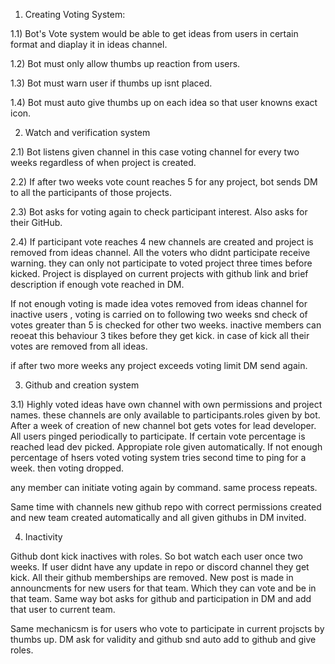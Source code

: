 1) Creating Voting System:

1.1) Bot's Vote system would be able to get ideas from users in certain format and diaplay it in ideas channel.

1.2) Bot must only allow thumbs up reaction from users.

1.3) Bot must warn user if thumbs up isnt placed.

1.4) Bot must auto give thumbs up on each idea so that user knowns exact icon.


2) Watch and verification system

2.1) Bot listens given channel in this case voting channel for every two weeks regardless of when project is created.

2.2) If after two weeks vote count reaches 5 for any project, bot sends DM to all the participants of those projects.

2.3) Bot asks for voting again to check participant interest. Also asks for their GitHub.

2.4) If participant vote reaches 4 new channels are created and project is removed from ideas channel. All the voters who didnt participate receive warning. they can only not participate to voted project three times before kicked.
Project is displayed on current projects with github link and brief description if enough vote reached in DM.

If not enough voting is made idea votes removed from ideas channel for inactive users , voting is carried on to following two weeks snd check of votes greater than 5 is checked for other two weeks. inactive members can reoeat this behaviour 3 tikes before they get kick. in case of kick all their votes are removed from all ideas.

if after two more weeks any project exceeds voting limit DM send again.

3) Github and creation system

3.1) Highly voted ideas have own channel with own permissions and project names. these channels are only available to participants.roles given by bot. After a week of creation of new channel bot gets votes for lead developer.
All users pinged periodically to participate. If certain vote percentage is reached lead dev picked. Appropiate role given automatically.
If not enough percentage of hsers voted voting system tries second time to ping for a week. then voting dropped.

any member can initiate voting again by command. same process repeats.

Same time with channels new github repo with correct permissions created and new team created automatically and all given githubs in DM invited.

4) Inactivity

Github dont kick inactives with roles. So bot watch each user once two weeks. If user didnt have any update in repo or discord channel they get kick. All their github memberships are removed. New post is made in announcments for new users for that team. Which they can vote and be in that team. Same way bot asks for github and participation in DM and add that user to current team.

Same mechanicsm is for users who vote to participate in current projscts by thumbs up. DM ask for validity and github snd auto add to github and give roles.


